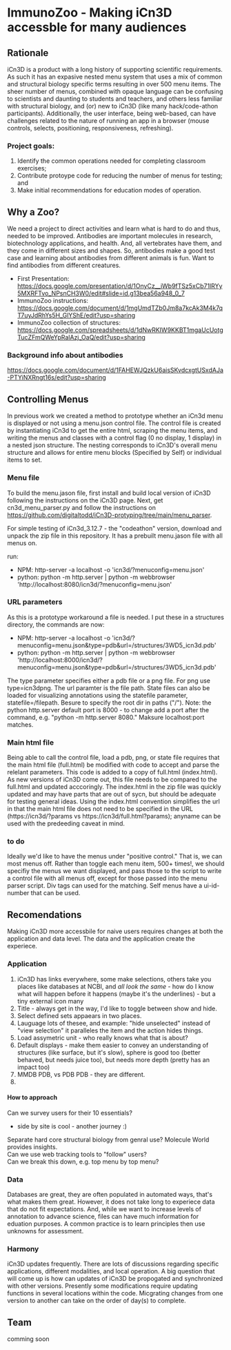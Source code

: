# ImmunoZoo - Making iCn3D accessble for many audiences
## Rationale
iCn3D is a product with a long history of supporting scientific requirements. As such it has an expasive nested menu system that uses a mix of common and structural biology specific terms resulting in over 500 menu items. The sheer number of menus, combined with opaque language can be confusing to scientists and daunting to students and teachers, and others less familiar with structural biology, and (or) new to iCn3D (like many hack/code-athon participants).   Additionally, the user interface, being web-based, can have challenges related to the nature of running an app in a browser (mouse controls, selects, positioning, responsiveness, refreshing). 

### Project goals: 
1. Identify the common operations needed for completing classroom exercises; 
2. Contribute protoype code for reducing the number of menus for testing; and
3. Make initial recommendations for education modes of operation.   

## Why a Zoo?
We need a project to direct activities and learn what is hard to do and thus, needed to be improved. Antibodies are important molecules in research, biotechnology applications, and health. And, all vertebrates have them, and they come in different sizes and shapes. So, antibodies make a good test case and learning about antibodies from different animals is fun. 
Want to find antibodies from different creatures. 
* First Presentation:  https://docs.google.com/presentation/d/1OnyCz__iWb9fTSz5xCb71lRYy5MXRFTvo_NPsnCH3W0/edit#slide=id.g13bea56a948_0_7
* ImmunoZoo instructions: https://docs.google.com/document/d/1mgUmdTZb0Jm8a7kcAk3M4k7qT7uyJdRhYs5H_GlYShE/edit?usp=sharing
* ImmunoZoo collection of structures: https://docs.google.com/spreadsheets/d/1dNwRKIW9KKBT1mgaUcUotgTucZFmQWeYpRalAzj_OaQ/edit?usp=sharing

### Background info about antibodies
https://docs.google.com/document/d/1FAHEWJQzkU6aisSKvdcxgtUSxdAJa-PTYiNXRngt16s/edit?usp=sharing

## Controlling Menus
In previous work we created a method to prototype whether an iCn3d menu is displayed or not using a menu.json control file. The control file is created by instantiating iCn3d to get the entire html, scraping the menu items, and writing the menus and classes with a control flag (0 no display, 1 display) in a nested json structure. The nesting corresponds to iCn3D's overall menu structure and allows for entire menu blocks (Specified by Self) or individual items to set.  

### Menu file
To build the menu.jason file, first install and build local version of iCn3D following the instructions on the iCn3D page. 
Next, get cn3d_menu_parser.py and follow the instructions on https://github.com/digitaltodd/iCn3D-protyping/tree/main/menu_parser. 

For simple testing of iCn3d_3.12.7 - the "codeathon" version, download and unpack the zip file in this repository. It has a prebuilt menu.jason file with all menus on. 

run: 
* NPM:  http-server -a localhost -o 'icn3d/?menuconfig=menu.json'
* python: python -m http.server | python -m webbrowser 'http:<area>//localhost:8080/icn3d/?menuconfig=menu.json'

### URL parameters
As this is a prototype workaround a file is needed. I put these in a structures directory, the commands are now:
* NPM:  http-server -a localhost -o 'icn3d/?menuconfig=menu.json&type=pdb&url=/structures/3WD5_icn3d.pdb'
* python: python -m http.server | python -m webbrowser 'http:<area>//localhost:8000/icn3d/?menuconfig=menu.json&type=pdb&url=/structures/3WD5_icn3d.pdb'

The type parameter specifies either a pdb file or a png file. For png use type=icn3dpng. The url paramter is the file path. State files can also be loaded for visualizing annotations using the statefile parameter, statefile=/filepath. Besure to specify the root dir in paths ("/"). 
Note: the python http.server default port is 8000 - to change add a port after the command, e.g. "python -m http.server 8080." Maksure localhost:port matches. 

### Main html file
Being able to call the control file, load a pdb, png, or state file requires that the main html file (full.html) be modified with code to accept and parse the relelant parameters. This code is added to a copy of full.html (index.html). As new versions of iCn3D come out, this file needs to be compared to the full.html and updated acccoringly. The index.html in the zip file was quickly updated and may have parts that are out of sycn, but should be adequate for testing general ideas. Using the index.html convention simplifies the url in that the main html file does not need to be specified in the URL (https<area>://icn3d/?params vs https<area>://icn3d/full.html?params); anyname can be used with the predeeding caveat in mind.

### to do
Ideally we'd like to have the menus under "positive control." That is, we can most menus off. Rather than toggle each menu item, 500+ times!, we should specifiy the menus we want displayed, and pass those to the script to write a control file with all menus off, except for those passed into the menu parser script. Div tags can used for the matching. Self menus have a ui-id-number that can be used.  


## Recomendations
Making iCn3D more accessbile for naive users requires changes at both the application and data level. The data and the application create the experiece. 
### Application
1. iCn3D has links everywhere, some make selections, others take you places like databases at NCBI, and <em>all look the same</em> - how do I know what will happen before it happens (maybe it's the underlines) - but a tiny external icon many 
2. Title - always get in the way, I'd like to toggle between show and hide. 
3. Select defined sets appaears in two places. 
4. Lauguage lots of thesee, and example: "hide unselected" instead of "view selection" it paralleles the item and the action hides things.
5. Load assymetric unit - who really knows what that is about? 
6. Default displays - make them easier to convey an understanding of structures (like surface, but it's slow), sphere is good too (better behaved, but needs juice too), but needs more depth (pretty has an impact too)
7. MMDB PDB, vs PDB PDB - they are different. 
8. 

#### How to approach
Can we survey users for their 10 essentials? <br>
* side by site is cool - another journey :)

Separate hard core structural biology from genral use? Molecule World provides insights. <br>
Can we use web tracking tools to "follow" users? <br>
Can we break this down, e.g. top menu by top menu? <br>

### Data
Databases are great, they are often populated in automated ways, that's what makes them great. However, it does not take long to experiece data that do not fit expectations. And, while we want to increase levels of annotation to advance science, files can have much information for eduation purposes. A common practice is to learn principles then use unknowns for assessment.  

### Harmony
iCn3D updates frequently. There are lots of discussions regarding specific applications, different modalities, and local operation. A big question that will come up is how can updates of iCn3D be propogated and synchronized with other versions. Presently some modifications require updating functions in several locations within the code. Micgrating changes from one version to another can take on the order of day(s) to complete.  

## Team
comming soon
